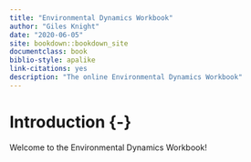 ```yaml
--- 
title: "Environmental Dynamics Workbook"
author: "Giles Knight"
date: "2020-06-05"
site: bookdown::bookdown_site
documentclass: book
biblio-style: apalike
link-citations: yes
description: "The online Environmental Dynamics Workbook"
---
```


# Introduction {-}

Welcome to the Environmental Dynamics Workbook!
